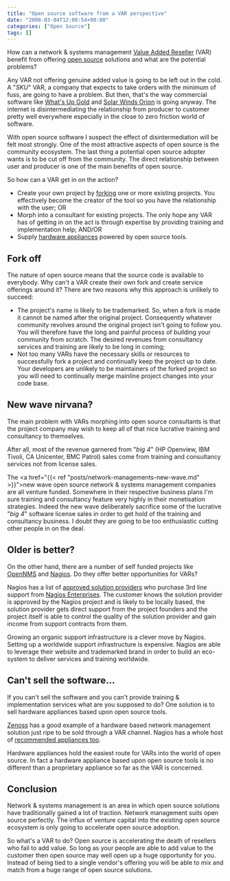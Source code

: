 ```yaml
---
title: "Open source software from a VAR perspective"
date: "2008-03-04T12:00:54+00:00"
categories: ["Open Source"]
tags: []
---
```


How can a network &amp; systems management <a href="http://en.wikipedia.org/wiki/Value-added_reseller">Value Added Reseller</a> (VAR) benefit from offering <a href="http://en.wikipedia.org/wiki/Open_source">open source</a> solutions and what are the potential problems?

Any VAR not offering genuine added value is going to be left out in the cold. A "<em>SKU</em>" VAR,  a company that expects to take orders with the minimum of fuss, are going to have a problem. But then, that's the way commercial software like <a href="http://www.whatsupgold.com/">What's Up Gold</a> and <a href="http://www.solarwinds.com/products/orion/">Solar Winds Orion</a> is going anyway. The internet is disintermediating the relationship from producer to customer pretty well everywhere especially in the close to zero friction world of software.

With open source software I suspect the effect of disintermediation will be felt most strongly. One of the most attractive aspects of open source is the community ecosystem. The last thing a potential open source adopter wants is to be cut off from the community. The direct relationship between user and producer is one of the main benefits of open source.

So how can a VAR get in on the action?
<ul>
	<li>Create your own project by <a href="http://en.wikipedia.org/wiki/Fork_%28software_development%29">forking</a> one or more existing projects. You effectively become the creator of the tool so you have the relationship with the user; OR</li>
	<li>Morph into a consultant for existing projects. The only hope any VAR has of getting in on the act is through expertise by providing training and implementation help; AND/OR</li>
	<li>Supply <a href="http://www.openxtra.co.uk/network-management/monitor/appliance/">hardware appliances</a> powered by open source tools.</li>
</ul>
<h2>Fork off</h2>
The nature of open source means that the source code is available to everybody. Why can't a VAR create their own fork and create service offerings around it? There are two reasons why this approach is unlikely to succeed:
<ul>
	<li>The project's name is likely to be trademarked. So, when a fork is made it cannot be named after the original project. Consequently whatever community revolves around the original project isn't going to follow you. You will therefore have the long and painful process of building your community from scratch. The desired revenues from consultancy services and training are likely to be long in coming;</li>
	<li>Not too many VARs have the necessary skills or resources to successfully fork a project and continually keep the project up to date. Your developers are unlikely to be maintainers of the forked project so you will need to continually merge mainline project changes into your code base.</li>
</ul>
<h2>New wave nirvana?</h2>
The main problem with VARs morphing into open source consultants is that the project company may wish to keep all of that nice lucrative training and consultancy to themselves.

After all, most of the revenue garnered from "<em>big 4</em>" (<span class="highlightedSearchTerm">HP</span> Openview, IBM <span class="highlightedSearchTerm">T</span>ivoli, CA Unicen<span class="highlightedSearchTerm">t</span>er, BMC Pa<span class="highlightedSearchTerm">t</span>rol) sales come from training and consultancy services not from license sales.

The <a href="{{< ref "posts/network-managements-new-wave.md" >}}">new wave open source network &amp; systems management</a> companies are all venture funded. Somewhere in their respective business plans I'm sure training and consultancy feature very highly in their monetisation strategies. Indeed the new wave deliberately sacrifice some of the lucrative "<em>big 4</em>" software license sales in order to get hold of the training and consultancy business. I doubt they are going to be too enthusiastic cutting other people in on the deal.
<h2>Older is better?</h2>
On the other hand, there are a number of self funded projects like <a href="http://www.opennms.org/">OpenNMS</a> and <a href="http://www.nagios.org/">Nagios</a>. Do they offer better opportunities for VARs?

Nagios has a list of <a href="http://www.nagios.com/partners/">approved solution providers</a> who purchase 3rd line support from <a href="http://www.nagios.com/">Nagios Enterprises</a>. The customer knows the solution provider is approved by the Nagios project and is likely to be locally based, the solution provider gets direct support from the project founders and the project itself is able to control the quality of the solution provider and gain income from support contracts from them.

Growing an organic support infrastructure is a clever move by Nagios. Setting up a worldwide support infrastructure is expensive. Nagios are able to leverage their website and trademarked brand in order to build an eco-system to deliver services and training worldwide.
<h2>Can't sell the software...</h2>
If you can't sell the software and you can't provide training &amp; implementation services what are you supposed to do? One solution is to sell hardware appliances based upon open source tools.

<a href="http://www.zenoss.org/">Zenoss</a> has a good example of a hardware based network management solution just ripe to be sold through a VAR channel. Nagios has a whole host of <a href="http://www.nagios.org/solutions/">recommended appliances too</a>.

Hardware appliances hold the easiest route for VARs into the world of open source. In fact a hardware appliance based upon open source tools is no different than a proprietary appliance so far as the VAR is concerned.
<h2>Conclusion</h2>
Network &amp; systems management is an area in which open source solutions have traditionally gained a lot of traction. Network management suits open source perfectly. The influx of venture capital into the existing open source ecosystem is only going to accelerate open source adoption.

So what's a VAR to do? Open source is accelerating the death of resellers who fail to add value. So long as your people are able to add value to the customer then open source may well open up a huge opportunity for you. Instead of being tied to a single vendor's offering you will be able to mix and match from a huge range of open source solutions.
